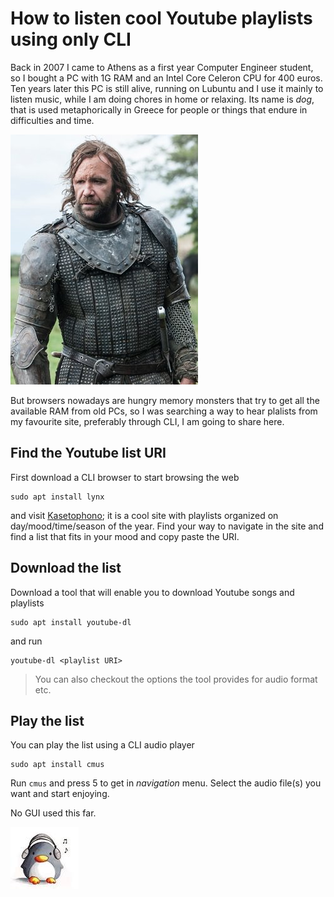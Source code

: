 # How to listen cool Youtube playlists using only CLI

Back in 2007 I came to Athens as a first year Computer Engineer student, so I bought a PC with 1G RAM and an Intel Core Celeron CPU for 400 euros. Ten years later this PC is still alive, running on Lubuntu and I use it mainly to listen music, while I am doing chores in home or relaxing. Its name is *dog*, that is used metaphorically in Greece for people or things that endure in difficulties and time.

![GOT - the Hound](../img/hound.jpg)

But browsers nowadays are hungry memory monsters that try to get all the available RAM from old PCs, so I was searching a way to hear plalists from my favourite site, preferably through CLI, I am going to share here.

## Find the Youtube list URI

First download a CLI browser to start browsing the web

    sudo apt install lynx

and visit [Kasetophono](http://www.kasetophono.com); it is a cool site with playlists organized on day/mood/time/season of the year. Find your way to navigate in the site and find a list that fits in your mood and copy paste the URI.

## Download the list

Download a tool that will enable you to download Youtube songs and playlists

    sudo apt install youtube-dl

and run

    youtube-dl <playlist URI>

> You can also checkout the options the tool provides for audio format etc.

## Play the list

You can play the list using a CLI audio player

    sudo apt install cmus

Run `cmus` and press 5 to get in *navigation* menu. Select the audio file(s) you want and start enjoying.

No GUI used this far.

![cool Tux](../img/penguin-headphones.jpg)
